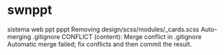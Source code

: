 # swnppt
sistema web ppt pppt
Removing design/scss/modules/_cards.scss
Auto-merging .gitignore
CONFLICT (content): Merge conflict in .gitignore
Automatic merge failed; fix conflicts and then commit the result.
